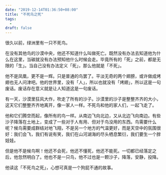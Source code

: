 ```yaml
---
date: "2019-12-14T01:36:50+08:00"
title: "不死鸟之死"
tags:
  -
draft: false
---
```


很久以前，绿洲里有一只不死鸟。

在没有其他鸟的沙漠中央，他还不知道什么叫做死亡。既然没有办法去知道他为什么在这里，当碳就没有办法预知他什么时候会走。毕竟所有的「死」之前，都是无限的「生」。当自己没有办法定义「死」，那么他就是「不死」。

他不是凤凰，更不是一辉。只是普通的鸟罢了。平淡无奇的两个翅膀，或许做成烤翅也无人问津吧。他的世界里，没有「人」，所以也就没有「烤翅」，所以这是一句废话。废话存在意义就是让人知道这是一句废话。

有一天，沙漠里狂风大作，吹走了所有的沙子。沙漠里的沙子是整整齐齐的大小，这天它们整整齐齐地离开，像一家人一样。不死鸟和他的家人们，一起飞走了。

他和它们腾空而起，像所有的鸟一样。从南边飞向北边，又从北边飞向南边。有些沙子降落在土地上，变成了一些对于人有用、但对于鸟没用的东西。鸟需要什么呢？候鸟需要成群结对地飞翔，不是另一个地方的气温更好，而是天空中的氛围很好：我们会飞，我们有说有笑，我们在山河湖海的尽头栖息繁衍，我们要生一个胖娃娃。

但是他不是候鸟啊！他还不会死，他还不懂死，他还不能死。一切都已经落定之后，他忽然明白了。他也不是一只鸟，他不过也是一颗沙子，降落，安静，投降。

他读这「不死鸟之死」，心想可真是一个狗屁不通的故事。
